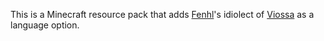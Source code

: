 This is a Minecraft resource pack that adds [Fenhl](https://github.com/fenhl)'s idiolect of [Viossa](https://frathwiki.com/Viossa) as a language option.
